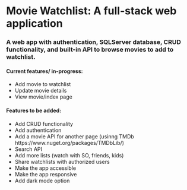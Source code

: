 # Movie Watchlist: A full-stack web application
<h3> A web app with authentication, SQLServer database, CRUD functionality, and built-in API to browse movies to add to watchlist.</h2>

<h4>Current features/ in-progress:</h4>
<ul>
  <li>Add movie to watchlist</li>
  <li>Update movie details</li>
  <li>View movie/index page</li>
</ul>
<h4> Features to be added: </h4>
<ul>
  <li>Add CRUD functionality</li>
  <li>Add authentication</li>
  <li>Add a movie API for another page (usinng TMDb https://www.nuget.org/packages/TMDbLib/)</li>
  <li>Search API</li>
  <li>Add more lists (watch with SO, friends, kids)</li>
    <li>Share watchlists with authorized users</li>
    <li>Make the app accessible</li>
    <li>Make the app responsive</li>
    <li>Add dark mode option</li>
</ul>


